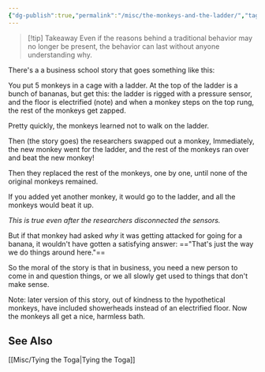 ```yaml
---
{"dg-publish":true,"permalink":"/misc/the-monkeys-and-the-ladder/","tags":["misc","parable","wisdom-of-the-ancients"],"noteIcon":""}
---
```



>[!tip] Takeaway
>Even if the reasons behind a traditional behavior may no longer be present, the behavior can last without anyone understanding why.

There's a a business school story that goes something like this:

You put 5 monkeys in a cage with a ladder. At the top of the ladder is a bunch of bananas, but get this: the ladder is rigged with a pressure sensor, and the floor is electrified (note) and when a monkey steps on the top rung, the rest of the monkeys get zapped.

Pretty quickly, the monkeys learned not to walk on the ladder.

Then (the story goes) the researchers swapped out a monkey, Immediately, the new monkey went for the ladder, and the rest of the monkeys ran over and beat the new monkey! 

Then they replaced the rest of the monkeys, one by one, until none of the original monkeys remained. 

If you added yet another monkey, it would go to the ladder, and all the monkeys would beat it up. 

*This is true even after the researchers disconnected the sensors.*

But if that monkey had asked *why* it was getting attacked for going for a banana, it wouldn't have gotten a satisfying answer: =="That's just the way we do things around here."==

So the moral of the story is that in business, you need a new person to come in and question things, or we all slowly get used to things that don't make sense.


Note: later version of this story, out of kindness to the hypothetical monkeys, have included showerheads instead of an electrified floor. Now the monkeys all get a nice, harmless bath.

## See Also 
[[Misc/Tying the Toga\|Tying the Toga]]